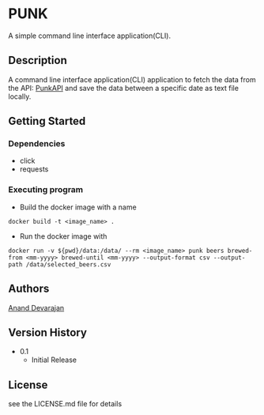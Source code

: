 # PUNK

A simple command line interface application(CLI).

## Description

A command line interface application(CLI) application to fetch the data from the API: [PunkAPI](https://punkapi.com/documentation/v2)  and save the data between a specific date as text file locally.

## Getting Started

### Dependencies

* click
* requests


### Executing program

* Build the docker image with a name

```
docker build -t <image_name> .
```

* Run the docker image with

```
docker run -v ${pwd}/data:/data/ --rm <image_name> punk beers brewed-from <mm-yyyy> brewed-until <mm-yyyy> --output-format csv --output-path /data/selected_beers.csv
```

## Authors
[Anand Devarajan](https://www.linkedin.com/in/ananddevarajan)

## Version History
* 0.1
    * Initial Release

## License

see the LICENSE.md file for details